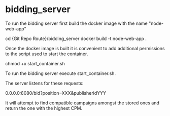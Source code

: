# bidding_server

To run the bidding server first build the docker image with the name "node-web-app"
  
  cd {Git Repo Route}/bidding_server
  docker build -t node-web-app .
  
Once the docker image is built it is convenient to add additional permissions to the script used to start the container.

  chmod +x start_container.sh 
  
To run the bidding server execute start_container.sh.

The server listens for these requests:

  0.0.0.0:8080/bid?position=XXX&publisheridYYY

It will attempt to find compatible campaigns amongst the stored ones and return the one with the highest CPM.
